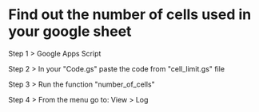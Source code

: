 # Find out the number of cells used in your google sheet

Step 1 > Google Apps Script 

Step 2 > In your "Code.gs" paste the code from "cell_limit.gs" file 

Step 3 > Run the function "number_of_cells"

Step 4 > From the menu go to: View  > Log